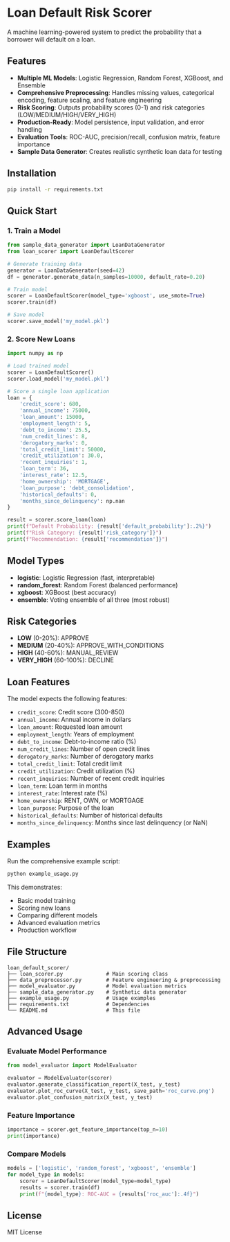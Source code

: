 # Loan Default Risk Scorer

A machine learning-powered system to predict the probability that a borrower will default on a loan.

## Features

- **Multiple ML Models**: Logistic Regression, Random Forest, XGBoost, and Ensemble
- **Comprehensive Preprocessing**: Handles missing values, categorical encoding, feature scaling, and feature engineering
- **Risk Scoring**: Outputs probability scores (0-1) and risk categories (LOW/MEDIUM/HIGH/VERY_HIGH)
- **Production-Ready**: Model persistence, input validation, and error handling
- **Evaluation Tools**: ROC-AUC, precision/recall, confusion matrix, feature importance
- **Sample Data Generator**: Creates realistic synthetic loan data for testing

## Installation

```bash
pip install -r requirements.txt
```

## Quick Start

### 1. Train a Model

```python
from sample_data_generator import LoanDataGenerator
from loan_scorer import LoanDefaultScorer

# Generate training data
generator = LoanDataGenerator(seed=42)
df = generator.generate_data(n_samples=10000, default_rate=0.20)

# Train model
scorer = LoanDefaultScorer(model_type='xgboost', use_smote=True)
scorer.train(df)

# Save model
scorer.save_model('my_model.pkl')
```

### 2. Score New Loans

```python
import numpy as np

# Load trained model
scorer = LoanDefaultScorer()
scorer.load_model('my_model.pkl')

# Score a single loan application
loan = {
    'credit_score': 680,
    'annual_income': 75000,
    'loan_amount': 15000,
    'employment_length': 5,
    'debt_to_income': 25.5,
    'num_credit_lines': 8,
    'derogatory_marks': 0,
    'total_credit_limit': 50000,
    'credit_utilization': 30.0,
    'recent_inquiries': 1,
    'loan_term': 36,
    'interest_rate': 12.5,
    'home_ownership': 'MORTGAGE',
    'loan_purpose': 'debt_consolidation',
    'historical_defaults': 0,
    'months_since_delinquency': np.nan
}

result = scorer.score_loan(loan)
print(f"Default Probability: {result['default_probability']:.2%}")
print(f"Risk Category: {result['risk_category']}")
print(f"Recommendation: {result['recommendation']}")
```

## Model Types

- **logistic**: Logistic Regression (fast, interpretable)
- **random_forest**: Random Forest (balanced performance)
- **xgboost**: XGBoost (best accuracy)
- **ensemble**: Voting ensemble of all three (most robust)

## Risk Categories

- **LOW** (0-20%): APPROVE
- **MEDIUM** (20-40%): APPROVE_WITH_CONDITIONS
- **HIGH** (40-60%): MANUAL_REVIEW
- **VERY_HIGH** (60-100%): DECLINE

## Loan Features

The model expects the following features:
- `credit_score`: Credit score (300-850)
- `annual_income`: Annual income in dollars
- `loan_amount`: Requested loan amount
- `employment_length`: Years of employment
- `debt_to_income`: Debt-to-income ratio (%)
- `num_credit_lines`: Number of open credit lines
- `derogatory_marks`: Number of derogatory marks
- `total_credit_limit`: Total credit limit
- `credit_utilization`: Credit utilization (%)
- `recent_inquiries`: Number of recent credit inquiries
- `loan_term`: Loan term in months
- `interest_rate`: Interest rate (%)
- `home_ownership`: RENT, OWN, or MORTGAGE
- `loan_purpose`: Purpose of the loan
- `historical_defaults`: Number of historical defaults
- `months_since_delinquency`: Months since last delinquency (or NaN)

## Examples

Run the comprehensive example script:

```bash
python example_usage.py
```

This demonstrates:
- Basic model training
- Scoring new loans
- Comparing different models
- Advanced evaluation metrics
- Production workflow

## File Structure

```
loan_default_scorer/
├── loan_scorer.py              # Main scoring class
├── data_preprocessor.py        # Feature engineering & preprocessing
├── model_evaluator.py          # Model evaluation metrics
├── sample_data_generator.py    # Synthetic data generator
├── example_usage.py            # Usage examples
├── requirements.txt            # Dependencies
└── README.md                   # This file
```

## Advanced Usage

### Evaluate Model Performance

```python
from model_evaluator import ModelEvaluator

evaluator = ModelEvaluator(scorer)
evaluator.generate_classification_report(X_test, y_test)
evaluator.plot_roc_curve(X_test, y_test, save_path='roc_curve.png')
evaluator.plot_confusion_matrix(X_test, y_test)
```

### Feature Importance

```python
importance = scorer.get_feature_importance(top_n=10)
print(importance)
```

### Compare Models

```python
models = ['logistic', 'random_forest', 'xgboost', 'ensemble']
for model_type in models:
    scorer = LoanDefaultScorer(model_type=model_type)
    results = scorer.train(df)
    print(f"{model_type}: ROC-AUC = {results['roc_auc']:.4f}")
```

## License

MIT License
